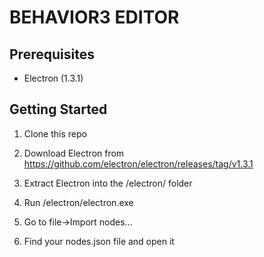 BEHAVIOR3 EDITOR
================

## Prerequisites

* Electron (1.3.1)

## Getting Started

1. Clone this repo

2. Download Electron from https://github.com/electron/electron/releases/tag/v1.3.1

3. Extract Electron into the /electron/ folder

4. Run /electron/electron.exe

5. Go to file->Import nodes...

6. Find your nodes.json file and open it

